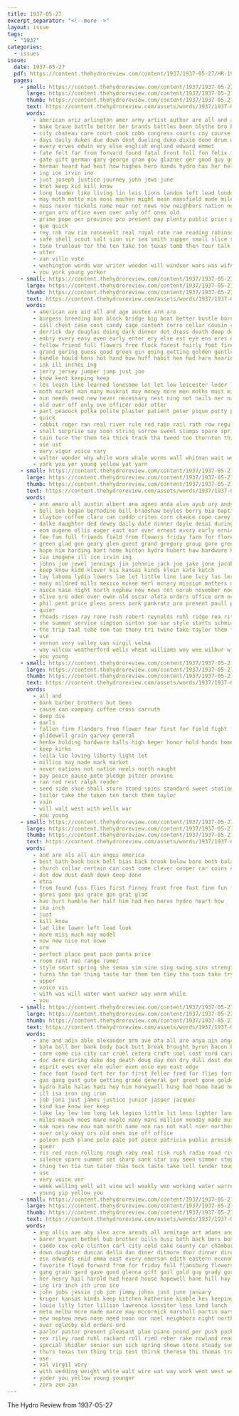 ```yaml
---
title: 1937-05-27
excerpt_separator: "<!--more-->"
layout: issue
tags:
  - "1937"
categories:
  - issues
issue:
  date: 1937-05-27
  pdf: https://content.thehydroreview.com/content/1937/1937-05-27/HR-1937-05-27.pdf
  pages:
    - small: https://content.thehydroreview.com/content/1937/1937-05-27/small/HR-1937-05-27-01.jpg
      large: https://content.thehydroreview.com/content/1937/1937-05-27/large/HR-1937-05-27-01.jpg
      thumb: https://content.thehydroreview.com/content/1937/1937-05-27/thumbnails/HR-1937-05-27-01.jpg
      text: https://content.thehydroreview.com/assets/words/1937/1937-05-27/HR-1937-05-27-01.txt
      words:
        - american ariz arlington amer army artist author are all and aid als apt addi ago august auth ameri ashurst angry angelic age arthur ano ary angel area
        - bake brave battle better ber brands battles been blythe bro body bill blind berlin but back brand both boun brown boy below border began bel breach best borah beat bound bee bench bowmen baldwin boys bers boon bow
        - city chateau care court cook cobb congress courts coy course car current cardinal crimes chance cute concord certain civil case close canyon coo come call common cease cast cardozo con can
        - days daily dukes due down dent dueling duke dixie done drum during duel der doc dec doane devan
        - every erves edwin ery else english england edward emmet
        - fate felt far from forward found fatal front foll fon felix fitting fair few france for flowers friend friends first full franz fend
        - gate gift german gary george gram gov glazner ger good guy gold gath graves gove germany grand gentleman grave general
        - herman heard had hest how hughes hero hands hydro has her held hard husband house him high health
        - ing ion irvin ino
        - just joseph justice journey john jews june
        - knot keep kid kill know
        - long louder like living lin leis lions landon left lead london land large last lady line ley later life lac labor lot lincoln light latin
        - may moth motto min mons machen might mean mansfield made miles many matters man missouri marking more mule maud mea marble menin mak minister mexican much monts money morning most men matthews marriage mag
        - ness never nickels name near not news now neighbors nation norway new nor night
        - organ ors office oven over only off ones old
        - prime pope per province pro present pay plenty public prior paper passage promise president ply pany peo paul poor pickard pound polite patron press paris path place
        - que quick
        - rey rob raw rim roosevelt real royal rate rae reading robinson reed rial ran roll round rather roose running rogers revel ruth rand ress
        - safe shell scout salt sion sir sea smith supper small slice step stone short set soi speech said states say ser sams square story speak streets still sugar september soon sam stretch side siam such sutherland she stand sterling span stands star speaks son senator snow seek shall saint see sur seems sturdy summer sena saw
        - tone truelove tor the ten take ton texas tomb then tour talk them treat table than taken trial trench toward
        - utter
        - van ville vote
        - washington words war writer wooden will windsor wars was wife world with west warfield white well weekly working wonder way willis worlds while wheeler
        - you york young yorker
    - small: https://content.thehydroreview.com/content/1937/1937-05-27/small/HR-1937-05-27-02.jpg
      large: https://content.thehydroreview.com/content/1937/1937-05-27/large/HR-1937-05-27-02.jpg
      thumb: https://content.thehydroreview.com/content/1937/1937-05-27/thumbnails/HR-1937-05-27-02.jpg
      text: https://content.thehydroreview.com/assets/words/1937/1937-05-27/HR-1937-05-27-02.txt
      words:
        - american ave aid all and age austen arm are
        - burgess breeding ban block bridge big boat better bustle born blue bird but bring books both best brim begin began been bell bile bows back borrow boy
        - call chest case cost candy cage content corro cellar cousin cause cece coins chief course cal cos cor conver corner cross chamberlain con crown crochet cedar comes can cherry chart car cap circle chair corn change came
        - derrick day douglas doing dark dinner dot dress death deep dee dow dad dar dime dry during down does ded drop date davis dear dence
        - embry every easy even early enter ery else est eye ens eres egg
        - fellow friend full flowers free flock forest fairly foot fire fingers far flies fannie finger friends fore few fog farm fresh fix flo from fast frame fall found first for fin
        - grand gering guess good green gin going getting golden gentleman ger grow general grain gave given ground
        - handle hould hens hot hand how huff habit hen had hare hearing hemlock howling happy home hater hold him health hydro heart hurst homes hour hem hard head house has
        - ink ill inches ing
        - jerry jersey jumper jump just joe
        - know kent keeping keep
        - les leach like learned lonesome lot let low leicester leder lin left labor linton large little last less lege lay look lovely linen light
        - moth market man many muskrat may money more men moths must mink much moon malloch matter male most mean might mine mix made
        - nun needs need new never necessary nest ning not nails ner nail neck night now
        - old over off only ove officer odor otter
        - part peacock polka polite plaster patient peter pique putty people pas public pure pro plenty place patch purdue
        - quick
        - rabbit roger ran real river rule red rain rail rath row regular roose reason
        - shall surprise say soon string sorrow sweet stamps spare spring six stiff strong scotty spell supply set safe silk shook spray said story snow small seems see smile shun sus sardon steamer schools such service skull seek seen short strange ser send sain sir ship shell second sewing spinning shake start swagger setting stray shore seven saturn saw she still seed
        - tain ture the them tea thick track tha tweed too thornton thing taken then turn touch town tree take toward tie tramp ton tam tell
        - use ust
        - very vigor voice vary
        - walter wonder why while worn whale worms wall whitman wait weeks white waite will welcome woods water world worm was with warm well wash way waste walk work win winter war wisely
        - york you yer young yellow yat yarn
    - small: https://content.thehydroreview.com/content/1937/1937-05-27/small/HR-1937-05-27-03.jpg
      large: https://content.thehydroreview.com/content/1937/1937-05-27/large/HR-1937-05-27-03.jpg
      thumb: https://content.thehydroreview.com/content/1937/1937-05-27/thumbnails/HR-1937-05-27-03.jpg
      text: https://content.thehydroreview.com/assets/words/1937/1937-05-27/HR-1937-05-27-03.txt
      words:
        - ann amaro all austin albert ana agnes anda alva ayub ary andy are annie ante arizona ani armitage ares ager agent ale arthur alt and american anna appleman ake art area ave abe
        - bell ben began bernadine bill bradshaw boyles berry bia baptist binder buy barel best betsy bobby brate brewer been bound beck boschert baby buchanan bloom better black bishop beacon big bev brick bryan but beckham biter basket bottom back baker business
        - clayton coffee clara can caddo crites corn chance cope carey cleo crissman cherry cones collins cordell coler came charles ceci cornelson criss cox coll come check che choo colony clarence collier croft county con cotten cobb campbell college carr church call clinton clyde crownover cone city class copes carl coleman constant
        - dalke daughter ded dewey daily dale dinner doyle desai during duble dress dietz dia den days deacons double davina done daughters donnell deering death day
        - eom eugene ellis eager east ear ever ernest every early ernie ellen ele end elwood enid etta emer ethel este
        - fee fam full friends field from flowers friday farm for florence first fort folks former fred froese frank fife few farrell fill fey fay
        - green glad gon geary glen guest grand gregory group gare greeson gery games gene grad goldie goodwin grain gue getting gregg gone george grown
        - hope him harding hart home hinton hydro hubert haw hardware her harry hopewell harel hor heidebrecht hole hon henry held harvester hunter hail herbert helen hays high hazel has house harold hen howard hom hazell howes hastings huss huse herndon had half
        - isa imogene ill ice irvin ing
        - johns jue jewel jennings jin johnnie jack joe jake jone jacob jones janzen john johnston
        - keep know kidd kluver kis kansas kinds klein kate kutch
        - lay lahoma lydia lowers lae let little line lane lucy las ler levi late large lines leer lorance lloyd letter lat lewis laura lary last law loretta lester lasley lowell lars louis lee low lynch lawrence left lis
        - many mildred mills mexico mckee merl mcnary mission matters men mee most mane ming mccormick made miss mire madeline members maude maddox morning major mcafee manin mex mand mason miller mccormic man market mulder misa mis mary mile more mon matter moun mae monday mene may maria mer metz
        - niece nase night north nephew new news not norah november noel ner noe ness need nurse now
        - olive ore oden over owen old oscar oleta orders office orm ock ottinger orville otto
        - phil pent price pleas press park pankratz pro present paull pad place peri port pares per plant phillips packard paul people pea priday past porter pale plenty post papa patterson pleasant pete ply
        - quier
        - rhoads risen ray rone rush robert reynolds ruhl ridge rea rith rood rays ree ridenour robertson rubi russell rockhold ruth riggs rowland rogers renee real randa rinna res rust robbins rath running raymond record
        - she summer service simpson sinton soe sar style starts schmidt sand saturday store shumate son sale sor sur saw sines seed sales see smith sunday sal still school sou sora side sat seeds sun sister stay shon ster south struck sai stans scott sick semel second sheffer start sutton sylvester sons sipes stock
        - the trip taal tobe tom tae thony tri twine take taylor them tat toles tome trees tor tank turner tose texas teen tice tucker top ted thelma thiessen thie thirsk talkington tone
        - use
        - vernon very valley van virgil velma
        - way wilcox weatherford wells wheat williams woy wee wilbur wit weiner walter week world woosley wate weeks well willard wien went white waters wal witt ware with was winter whitchurch wildman will wah
        - you young
    - small: https://content.thehydroreview.com/content/1937/1937-05-27/small/HR-1937-05-27-04.jpg
      large: https://content.thehydroreview.com/content/1937/1937-05-27/large/HR-1937-05-27-04.jpg
      thumb: https://content.thehydroreview.com/content/1937/1937-05-27/thumbnails/HR-1937-05-27-04.jpg
      text: https://content.thehydroreview.com/assets/words/1937/1937-05-27/HR-1937-05-27-04.txt
      words:
        - all and
        - bank barber brothers but been
        - cause can company coffee cross carruth
        - deep die
        - earls
        - fallen firm flanders from flower fear first for field fight faith
        - glidewell grain garvey general
        - henke holding hardware halls high heger honor hold hands homes hydro
        - keep kirks
        - leila lie loving liberty light let
        - million may made mark market
        - never nations not nation neels north naught
        - pay peace pause pete pledge pitzer provine
        - ran red rest ralph render
        - seed side shoe shall store stand spies standard sweet station shon style service sutton
        - tailor take the taken ten torch them taylor
        - vain
        - will walt west with wells war
        - you young
    - small: https://content.thehydroreview.com/content/1937/1937-05-27/small/HR-1937-05-27-05.jpg
      large: https://content.thehydroreview.com/content/1937/1937-05-27/large/HR-1937-05-27-05.jpg
      thumb: https://content.thehydroreview.com/content/1937/1937-05-27/thumbnails/HR-1937-05-27-05.jpg
      text: https://content.thehydroreview.com/assets/words/1937/1937-05-27/HR-1937-05-27-05.txt
      words:
        - and are als all ain angus america
        - best bath book bock bell bias back brook below bore both balance boy but bowels
        - church collar certain can cost come clever cooper car coins center class comin
        - dot dow dust dash down deep done
        - etna
        - from found fuss flies first finney front free fast fine fun fer for
        - gores goes gas grace gon grat glad
        - has hurt humble her half him had hen heres hydro heart how
        - ika inch
        - just
        - kill know
        - lad like lower left lead look
        - more miss much may model
        - now new nice not nowe
        - orm
        - perfect place peat pace panta price
        - room rent reo range romer
        - style smart spring she seman sim sine sing swing sins strength sewing say size still show smooth said seems
        - turns the ton thing taste tor them ten tiny tha toon take try tonie too tra
        - upper
        - voice vis
        - with was will water want wacker way worm while
        - you
    - small: https://content.thehydroreview.com/content/1937/1937-05-27/small/HR-1937-05-27-06.jpg
      large: https://content.thehydroreview.com/content/1937/1937-05-27/large/HR-1937-05-27-06.jpg
      thumb: https://content.thehydroreview.com/content/1937/1937-05-27/thumbnails/HR-1937-05-27-06.jpg
      text: https://content.thehydroreview.com/assets/words/1937/1937-05-27/HR-1937-05-27-06.txt
      words:
        - ane and adin able alexander arm ave ata all are anya ain angry acme aston
        - bata boll ber bank body back butt break brought byron bacon biel blew bis baco butter butch boe babe but book beach been bay burst bie baby boy buy bill better bring blue bede ben bread bout bright big
        - care come cia city car cruel cetera craft cool cost cord carry charity cords cross can con came congress camp cote cause chi clock courier crown child craig certain
        - doc dere during duke dog death doug day don dry dull dost done duly daughter desire dou doing dare deron dey dose danger days dat drum door down dear
        - esprit eves ever ele euler even ence eye east edge
        - face foot found fort fer far first feller fred for flies former few fine fair flatter fallen fuel fon fierce fear fron fires fry firestone field fellow felt fae from
        - gas gang gust gute getting grade general ger greet gone golden gold going gave george group
        - hydro hale halas hadi hey him honeywell hung had home head hes hudson huge hammock hen heap hay high hook held hopes heavens hot hava hee half heer hills hur her holding hurt how hang honey hunt
        - ill isa iron ing iran
        - job joni just james justice junior jasper jacques
        - kind kae know ker keep
        - lake lay lew lem long lek legion little lit less lighter land lord left life longer let late lower leader large lovett like labor lupe low lot
        - miles mauch mees mare maple many mans million monday made mustard mite mer mater most mand moes min may mine more miner mission matter men mowery mood main mean martial man meas monty much moment money
        - nak noes new nou nam north name non nas not nall nier northern norman now never nia noon nied
        - over only okay ors old ones oie off office
        - poleon push plane pole pale pat piece patricia public president presume pitch parkes pile placer police peng por pass process pad prosper pride past patri poor pain power point perfect piles pias pick part person powers pretty place profit
        - queer
        - ris red race rolling rough raby real risk rush radio road river reading regular rich roam res rum radi rather
        - silence spare summer set sharp sank star say seen simmer stephens smooth store strike sei stocking seed sense soon sea see six stuff secret save supply stead ship sick said shove skiff song scrape such self standard speak son sullen sprang size snare spark side states shee suite slim still sand stand station shain surface start sun sit second sylla string surprise strange stake sam silk saw solid service sar sat sky safer sho small she stick steady spell
        - thing ten tia tun tater than tock taste take tell tender tough tam throw tat till too trunk treasure tame tan tricia table tey the top then tarlton team thet tome toon tal toward touch them tall terrible talk tor trip thou ton
        - use
        - very voice ver
        - week welling well wit wine wil weakly wen working water warren words world worn wise washington warm wider watch wellington war warns way william win wide was with woods work word winter wan weeks why will ways went wing want wolf weekly weather
        - young yip yellow you
    - small: https://content.thehydroreview.com/content/1937/1937-05-27/small/HR-1937-05-27-07.jpg
      large: https://content.thehydroreview.com/content/1937/1937-05-27/large/HR-1937-05-27-07.jpg
      thumb: https://content.thehydroreview.com/content/1937/1937-05-27/thumbnails/HR-1937-05-27-07.jpg
      text: https://content.thehydroreview.com/assets/words/1937/1937-05-27/HR-1937-05-27-07.txt
      words:
        - ang allis ave aby alex acre arends all armitage art adams andy als alloy ask allen angie america and aid ana angle are
        - barer bryant bethel bub brother bills busi both back bers boston band bridge bryan bernice bowser burgman beulah better bast board brake blue black ball byrum been bottom body bradley borges bone bailey bil betsy bring bess buckmaster binder but bassler bill buy butler brides bessie baptist balance buhl business best
        - caddo cox cole clinton carl city cold cake county car chambers can chalmers coffey crown come christian crosswhite care cecil charlie cost class coffee cast came call charles col church carver chas clarence cream cousins che crawford case creek con college cal
        - down daughter duncan della dan diner ditmore door dinner director dam drew dale dunithan day dunning daily duty doing donnel drinks dessie donald deering dunnington
        - ess edwards enid emma east every emerson edith eastern economy eral ernest ellen everet even enter edmond earl
        - favorite floyd forward from for friday full flansburg flowers ford foot frost friends front fewer fish farm first faster folks few fall fred flora fand field fine fresh
        - gang grain gard gave good glenna gift gail gold guy grady gordon garden gallon gilmore goes george given glenn
        - her henry hail harold had heard house hopewell hone hill hay hafer home hitch hydro high hart him hand heads hen hot horse how hensel handle hinton horn hold honor
        - ing ira inch ith iron ice
        - john jobs jessie job jon jimmy johns just june january
        - kruger kansas kinds keep kitchen katherine kimble kes keeping killough
        - louie lilly liter lillian lawrence lassiter less land lunch look low lucile labor lookeba live lucky lewis lake like leona last lemon lor lee lun leader let lay left light long lesson lose leonard
        - meta melba more made marze may mccormick marshall martin marvin mond many menno mansfield moment marlett mae much meal marvel maddox miss moze mills maynard money mile mon mores man monday mapel miles marriage margaret members misso mudder
        - new nephew news nose need noon nor noel neighbors night north nee nelson ner now not neels ness
        - over oglesby old orders ord
        - parlor pastor present pleasant plan piano pound per push pack page price pink pam phillips pies people pitzer power past plants perfect place peck packard press pitts pounds
        - rex riley road ruhl rackard roll ried reber rake rowland read reva rear raymond ray rough regular
        - special shidler senior sun sick spring showe store steady sunday see score short south shower snow sell suits sale swinehart subject suit silver sermon sarago son scott show super schantz speedy sand speed saturday smith sane side sister service spies stead school spain standard ser stopper strike size stockton still sunda seen simpson schroder schmidt she save saving
        - thurs texas ton thing trip test thirsk theresa thi thomas trace tian thomason thad than trailer take taylor taken trucks tindel tra the turner try tut tee town them turn thelma tailor twine terhune then
        - use
        - val virgil very
        - with wedding weight white walt wire wat way work went west wells was worker week wheat waller wil will weeks why williams weatherford winter wee wide worlds walter water willis
        - yoder you yellow young younger
        - zora zen zan
---
```


The Hydro Review from 1937-05-27

<!--more-->

